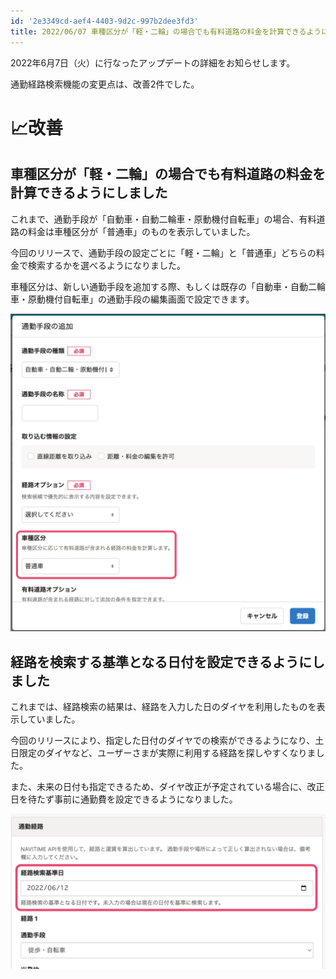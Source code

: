 ```yaml
---
id: '2e3349cd-aef4-4403-9d2c-997b2dee3fd3'
title: 2022/06/07 車種区分が「軽・二輪」の場合でも有料道路の料金を計算できるようにしました 他1件
---
```


2022年6月7日（火）に行なったアップデートの詳細をお知らせします。

通勤経路検索機能の変更点は、改善2件でした。

# 📈改善
## 車種区分が「軽・二輪」の場合でも有料道路の料金を計算できるようにしました
これまで、通勤手段が「自動車・自動二輪車・原動機付自転車」の場合、有料道路の料金は車種区分が「普通車」のものを表示していました。

今回のリリースで、通勤手段の設定ごとに「軽・二輪」と「普通車」どちらの料金で検索するかを選べるようになりました。

車種区分は、新しい通勤手段を追加する際、もしくは既存の「自動車・自動二輪車・原動機付自転車」の通勤手段の編集画面で設定できます。

![車種区分を設定するフォーム](./vehicle_type.png)

## 経路を検索する基準となる日付を設定できるようにしました
これまでは、経路検索の結果は、経路を入力した日のダイヤを利用したものを表示していました。

今回のリリースにより、指定した日付のダイヤでの検索ができるようになり、土日限定のダイヤなど、ユーザーさまが実際に利用する経路を探しやすくなりました。

また、未来の日付も指定できるため、ダイヤ改正が予定されている場合に、改正日を待たず事前に通勤費を設定できるようになりました。

![経路を検索する基準日を入力するフォーム](./serach_datetime.png)
